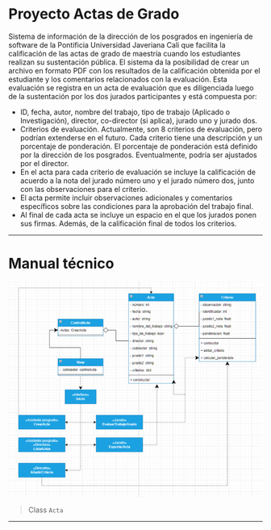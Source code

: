 # Proyecto Actas de Grado

Sistema de información de la dirección de los posgrados en ingeniería de software de la Pontificia Universidad Javeriana Cali
que facilita la calificación de las actas de grado de maestría cuando los estudiantes realizan 
su sustentación pública. El sistema da la posibilidad de crear un archivo en formato PDF con los resultados de la 
calificación obtenida por el estudiante y los comentarios relacionados con la evaluación. Esta evaluación se registra
en un acta de evaluación que es diligenciada luego de la sustentación por los dos jurados participantes y está 
compuesta por:

* ID, fecha, autor, nombre del trabajo, tipo de trabajo (Aplicado o Investigación), director, 
co-director (si aplica), jurado uno y jurado dos. 
* Criterios de evaluación. Actualmente, son 8 criterios de evaluación, pero podrían extenderse en el futuro. 
Cada criterio tiene una descripción y un porcentaje de ponderación. El porcentaje de ponderación está definido por la dirección de los posgrados. 
Eventualmente, podría ser ajustados por el director. 
* En el acta para cada criterio de evaluación se incluye la calificación de acuerdo a la nota del jurado número uno y el 
jurado número dos, junto con las observaciones para el criterio. 
* El acta permite incluir observaciones adicionales y comentarios específicos sobre las condiciones para la 
aprobación del trabajo final.
* Al final de cada acta se incluye un espacio en el que los jurados ponen sus firmas. Además, de la calificación final de todos los criterios.
___
# Manual técnico
![](Imagenes/Imagen_UML.png)

> Class `Acta`
___
